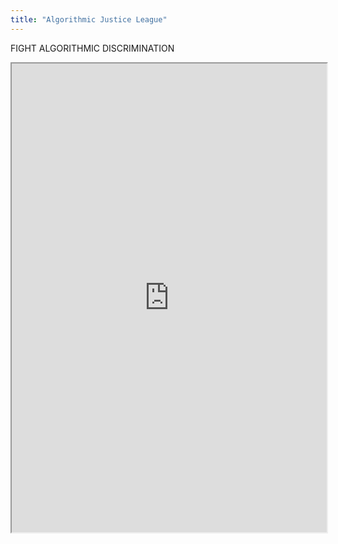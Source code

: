 ```yaml
---
title: "Algorithmic Justice League"
---
```


FIGHT ALGORITHMIC DISCRIMINATION

<iframe height="750" width="100%" src="https://ewelton.github.io/ktest/wiki.html#Algorithmic%20Justice%20League"></iframe>
